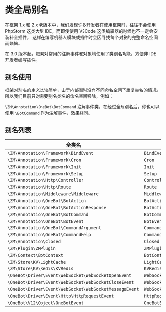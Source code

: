 # 类全局别名

在框架 1.x 和 2.x 老版本中，我们发现许多开发者在使用框架时，往往不会使用 PhpStorm 这类大型 IDE，而即使使用 VSCode 这类编辑器的时候也不一定会安装补全插件，
这样在编写机器人模块或插件时会因寻找每个对象的完整命名空间而烦恼。

在 3.0 版本起，框架对常用的注解事件和对象均使用了类别名功能，方便非 IDE 开发者编写插件。

## 别名使用

框架对别名的定义比较简单，由于内部暂时没有不同命名空间下重复类名的情况，所以我们目前只对需要别名类名的命名空间移除，例如：

`\ZM\Annotation\OneBot\BotCommand` 注解事件类，在经过全局别名后，你也可以使用 `\BotCommand` 作为注解事件，效果相同。

## 别名列表

| 全类名                                                    | 别名                      |
|--------------------------------------------------------|-------------------------|
| `\ZM\Annotation\Framework\BindEvent`                   | `BindEvent`             |
| `\ZM\Annotation\Framework\Cron`                        | `Cron`                  |
| `\ZM\Annotation\Framework\Init`                        | `Init`                  |
| `\ZM\Annotation\Framework\Setup`                       | `Setup`                 |
| `\ZM\Annotation\Http\Controller`                       | `Controller`            |
| `\ZM\Annotation\Http\Route`                            | `Route`                 |
| `\ZM\Annotation\Middleware\Middleware`                 | `Middleware`            |
| `\ZM\Annotation\OneBot\BotAction`                      | `BotAction`             |
| `\ZM\Annotation\OneBot\BotActionResponse`              | `BotActionResponse`     |
| `\ZM\Annotation\OneBot\BotCommand`                     | `BotCommand`            |
| `\ZM\Annotation\OneBot\BotEvent`                       | `BotEvent`              |
| `\ZM\Annotation\OneBot\CommandArgument`                | `CommandArgument`       |
| `\ZM\Annotation\OneBot\CommandHelp`                    | `CommandHelp`           |
| `\ZM\Annotation\Closed`                                | `Closed`                |
| `\ZM\Plugin\ZMPlugin`                                  | `ZMPlugin`              |
| `\ZM\Context\BotContext`                               | `BotContext`            |
| `\ZM\Store\KV\LightCache`                              | `LightCache`            |
| `\ZM\Store\KV\Redis\KVRedis`                           | `KVRedis`               |
| `\OneBot\Driver\Event\WebSocket\WebSocketOpenEvent`    | `WebSocketOpenEvent`    |
| `\OneBot\Driver\Event\WebSocket\WebSocketCloseEvent`   | `WebSocketCloseEvent`   |
| `\OneBot\Driver\Event\WebSocket\WebSocketMessageEvent` | `WebSocketMessageEvent` |
| `\OneBot\Driver\Event\Http\HttpRequestEvent`           | `HttpRequestEvent`      |
| `\OneBot\V12\Object\OneBotEvent`                       | `OneBotEvent`           |
